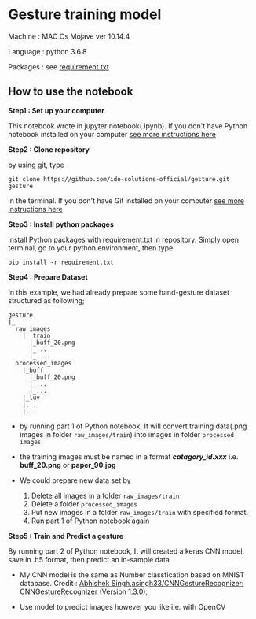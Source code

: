 # Gesture training model
Machine : MAC Os Mojave ver 10.14.4

Language : python 3.6.8

Packages : see <a href="https://github.com/ido-solutions-official/gesture/blob/master/requirement.txt">requirement.txt</a>
## How to use the notebook
**Step1 : Set up your computer**

This notebook wrote in jupyter notebook(.ipynb). If you don't have Python notebook installed on your computer <a href="https://github.com/ido-solutions-official/index/wiki">see more instructions here</a>

**Step2 : Clone repository**

by using git, type 

`git clone https://github.com/ido-solutions-official/gesture.git gesture`

in the terminal. If you don't have Git installed on your computer <a href="https://git-scm.com/downloads">see more instructions here</a>

**Step3 : Install python packages**

install Python packages with requirement.txt in repository. Simply open terminal, go to your python environment, then type

`pip install -r requirement.txt`


**Step4 : Prepare Dataset**

In this example, we had already prepare some hand-gesture dataset structured as following;
```
gesture
|_
  raw_images
    |_ train
      |_buff_20.png
      |_...
      |_...
  processed_images
    |_buff
      |_buff_20.png
      |_...
      |_...
    |_luv
    |...
    |...

```
* by running part 1 of Python notebook, It will convert training data(.png images in folder `raw_images/train`) into images in folder `processed images`

* the training images must be named in a format **_catagory_id.xxx_** i.e. __buff_20.png__ or __paper_90.jpg__

* We could prepare new data set by 
  1. Delete all images in a folder `raw_images/train`
  2. Delete a folder `processed_images`
  3. Put new images in a folder `raw_images/train` with specified format.
  4. Run part 1 of Python notebook again
  
**Step5 : Train and Predict a gesture**

By running part 2 of Python notebook, It will created a keras CNN model, save in .h5 format, then predict an in-sample data

* My CNN model is the same as Number classfication based on MNIST database. Credit : <a href="https://github.com/asingh33/CNNGestureRecognizer#cnn-model-used">Abhishek Singh,asingh33/CNNGestureRecognizer: CNNGestureRecognizer (Version 1.3.0),</a>


* Use model to predict images however you like i.e. with OpenCV
